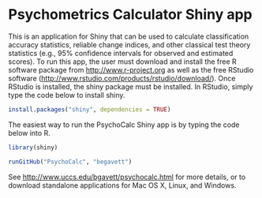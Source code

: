 # Psychometrics Calculator Shiny app

This is an application for Shiny that can be used to calculate classification accuracy statistics, reliable change indices, and other classical test theory statistics (e.g., 95% confidence intervals for observed and estimated scores).
To run this app, the user must download and install the free R software package from http://www.r-project.org as well as the free RStudio software (http://www.rstudio.com/products/rstudio/download/). Once RStudio is installed, the shiny package must be installed. In RStudio, simply type the code below to install shiny.

```R
install.packages("shiny", dependencies = TRUE)
```

The easiest way to run the PsychoCalc Shiny app is by typing the code below into R.

```R
library(shiny)

runGitHub("PsychoCalc", "begavett")
```

See http://www.uccs.edu/bgavett/psychocalc.html for more details, or to download standalone applications for Mac OS X, Linux, and Windows.
